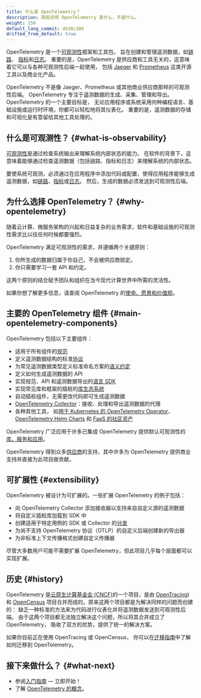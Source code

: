 ```yaml
---
title: 什么是 OpenTelemetry？
description: 简短说明 OpenTelemetry 是什么，不是什么。
weight: 150
default_lang_commit: d638c386
drifted_from_default: true
---
```


OpenTelemetry
是一个[可观测性](/docs/concepts/observability-primer/#what-is-observability)框架和工具包，
旨在创建和管理遥测数据，如[链路](/docs/concepts/signals/traces/)、
[指标](/docs/concepts/signals/metrics/)和[日志](/docs/concepts/signals/logs/)。
重要的是，OpenTelemetry 是供应商和工具无关的，这意味着它可以与各种可观测性后端一起使用，
包括 [Jaeger](https://www.jaegertracing.io/) 和
[Prometheus](https://prometheus.io/) 这类开源工具以及商业化产品。

OpenTelemetry 不是像 Jaeger、Prometheus 或其他商业供应商那样的可观测性后端。
OpenTelemetry 专注于遥测数据的生成、采集、管理和导出。 OpenTelemetry 的一个主要目标是，
无论应用程序或系统采用何种编程语言、基础设施或运行时环境，你都可以轻松地将其仪表化。
重要的是，遥测数据的存储和可视化是有意留给其他工具处理的。

## 什么是可观测性？ {#what-is-observability}

[可观测性](/docs/concepts/observability-primer/#what-is-observability)是通过检查系统输出来理解系统内部状态的能力。
在软件的背景下，这意味着能够通过检查遥测数据（包括链路、指标和日志）来理解系统的内部状态。

要使系统可观测，必须通过在应用程序中添加代码或配置，使得应用程序能够生成遥测数据，如[链路](/docs/concepts/signals/traces/)、[指标](/docs/concepts/signals/metrics/)或[日志](/docs/concepts/signals/logs/)。
然后，生成的数据必须发送到可观测性后端。

## 为什么选择 OpenTelemetry？ {#why-opentelemetry}

随着云计算、微服务架构的兴起和日益复杂的业务需求，软件和基础设施的可观测性需求比以往任何时候都要强烈。

OpenTelemetry 满足可观测性的需求，并遵循两个关键原则：

1. 你所生成的数据归属于你自己，不会被供应商锁定。
2. 你只需要学习一套 API 和约定。

这两个原则的结合赋予团队和组织在当今现代计算世界中所需的灵活性。

如果你想了解更多信息，请查阅 OpenTelemetry
的[使命、愿景和价值观](/community/mission/)。

## 主要的 OpenTelemetry 组件 {#main-opentelemetry-components}

OpenTelemetry 包括以下主要组件：

- 适用于所有组件的[规范](/docs/specs/otel)
- 定义遥测数据结构的标准[协议](/docs/specs/otlp/)
- 为常见遥测数据类型定义标准命名方案的[语义约定](/docs/specs/semconv/)
- 定义如何生成遥测数据的 API
- 实现规范、API 和遥测数据导出的[语言 SDK](/docs/languages)
- 实现常见库和框架的插桩的[库生态系统](/ecosystem/registry)
- 自动插桩组件，无需更改代码即可生成遥测数据
- [OpenTelemetry Collector](/docs/collector)：接收、处理和导出遥测数据的代理
- 各种其他工具，
  如[用于 Kubernetes 的 OpenTelemetry Operator](/docs/platforms/kubernetes/operator/)、
  [OpenTelemetry Helm Charts](/docs/platforms/kubernetes/helm/) 和
  [FaaS 的社区资产](/docs/platforms/faas/)

OpenTelemetry 广泛应用于许多已集成 OpenTelemetry
提供默认可观测性的[库、服务和应用](/ecosystem/integrations/)。

OpenTelemetry 得到众多[供应商](/ecosystem/vendors/)的支持，其中许多为
OpenTelemetry 提供商业支持并直接为此项目做贡献。

## 可扩展性 {#extensibility}

OpenTelemetry 被设计为可扩展的。一些扩展 OpenTelemetry 的例子包括：

- 向 OpenTelemetry Collector 添加接收器以支持来自自定义源的遥测数据
- 将自定义插桩库加载到 SDK 中
- 创建适用于特定用例的 SDK 或 Collector 的[分发](/docs/concepts/distributions/)
- 为尚不支持 OpenTelemetry 协议（OTLP）的自定义后端创建新的导出器
- 为非标准上下文传播格式创建自定义传播器

尽管大多数用户可能不需要扩展 OpenTelemetry，但此项目几乎每个层面都可以实现扩展。

## 历史 {#history}

OpenTelemetry 是[云原生计算基金会 (CNCF)](https://www.cncf.io)的一个项目，是由
[OpenTracing](https://opentracing.io)) 和 [OpenCensus](https://opencensus.io) 项目合并而成的。原来这两个项目都是为解决同样的问题而创建的：
缺乏一种标准的方法来为代码进行仪表化并将遥测数据发送到可观测性后端。
由于这两个项目都无法独立解决这个问题，所以将其合并成立了 OpenTelemetry，
吸收了双方的优势，提供了统一的解决方案。

如果你目前正在使用 OpenTracing 或 OpenCensus，
你可以在[迁移指南](/docs/migration/)中了解如何迁移到 OpenTelemetry。



## 接下来做什么？ {#what-next}

- 参阅[入门指南](/docs/getting-started/) &mdash; 立即开始！
- 了解 [OpenTelemetry 的概念](/docs/concepts/)。
